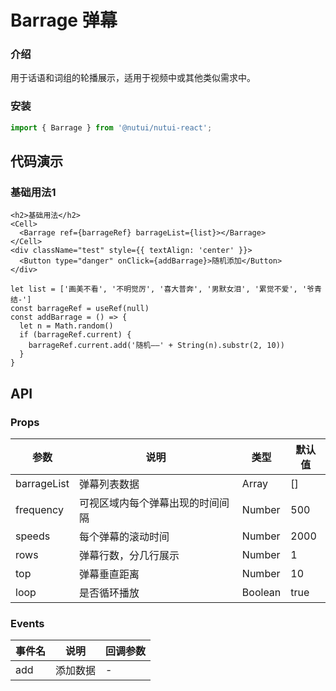 # Barrage 弹幕

### 介绍

用于话语和词组的轮播展示，适用于视频中或其他类似需求中。

### 安装

``` javascript
import { Barrage } from '@nutui/nutui-react';
```

## 代码演示

### 基础用法1

```tsx
<h2>基础用法</h2>
<Cell>
  <Barrage ref={barrageRef} barrageList={list}></Barrage>
</Cell>
<div className="test" style={{ textAlign: 'center' }}>
  <Button type="danger" onClick={addBarrage}>随机添加</Button>
</div>
```

```tsx
let list = ['画美不看', '不明觉厉', '喜大普奔', '男默女泪', '累觉不爱', '爷青结-']
const barrageRef = useRef(null)
const addBarrage = () => {
  let n = Math.random()
  if (barrageRef.current) {
    barrageRef.current.add('随机——' + String(n).substr(2, 10))
  }
}
```



## API

### Props

| 参数         | 说明                             | 类型   | 默认值           |
|--------------|----------------------------------|--------|------------------|
| barrageList         | 弹幕列表数据               | Array | []              |
| frequency        | 可视区域内每个弹幕出现的时间间隔                         | Number | 500               |
| speeds         | 每个弹幕的滚动时间 | Number |  2000               |
| rows  | 弹幕行数，分几行展示     | Number | 1 |
| top  | 弹幕垂直距离    | Number | 10 |
| loop  | 是否循环播放     | Boolean | true |

### Events

| 事件名 | 说明           | 回调参数     |
|--------|----------------|--------------|
| add  | 添加数据 | - |